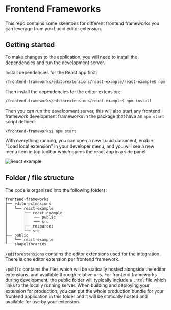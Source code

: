 # Frontend Frameworks

This repo contains some skeletons for different frontend frameworks you can leverage from you Lucid editor extension.

## Getting started
To make changes to the application, you will need to install the dependencies and run the development server.

Install dependencies for the React app first:

```bash
/frontend-frameworks/editorextensions/react-example/react-example$ npm install
```

Then install the dependencies for the editor extension:

```bash
/frontend-frameworks/editorextensions/react-example$ npm install
```

Then you can run the development server, this will also start any frontend framework development frameworks in the package that have an `npm start` script defined:
```bash
/frontend-frameworks$ npm start
```

With everything running, you can open a new Lucid document, enable "Load local extension" in your developer menu, and you will see a new menu item in top toolbar which opens the react app in a side panel.

![React example](https://cdn-cashy-static-assets.lucidchart.com/open-source-github-repositories/sample-lucid-extensions/react-app-skeleton.png)

## Folder / file structure

The code is organized into the following folders:
```
frontend-frameworks
├── editorextensions
│   └── react-example
│       ├── react-example
│       │   ├── public
│       │   └── src
│       ├── resources
│       └── src
├── public
│   └── react-example
└── shapelibraries
```

`/editorextensions` contains the editor extensions used for the integration.
There is one editor extension per frontend framework.

`/public` contains the files which will be statically hosted alongside the editor extensions, and available through relative urls.
For frontend frameworks during development, the public folder will typically include a `.html` file which links to the locally running server.
When building and deploying your extension for production, you can put the whole production bundle for your frontend application in this folder and it will be statically hosted and available for use by your extension.